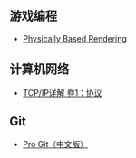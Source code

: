 ## 游戏编程
* [Physically Based Rendering](http://www.pbr-book.org/3ed-2018/contents.html)

## 计算机网络
* [TCP/IP详解 卷1：协议](http://www.52im.net/topic-tcpipvol1.html)

## Git
* [Pro Git（中文版）](https://gitee.com/progit/)